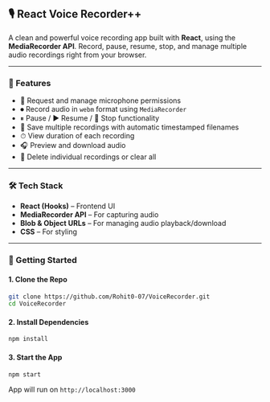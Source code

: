 
## 🎙️ React Voice Recorder++

A clean and powerful voice recording app built with **React**, using the **MediaRecorder API**. Record, pause, resume, stop, and manage multiple audio recordings right from your browser.

---

### 📸 Features

- 🎤 Request and manage microphone permissions
- ⏺ Record audio in `webm` format using `MediaRecorder`
- ⏸ Pause / ▶️ Resume / 🛑 Stop functionality
- 📂 Save multiple recordings with automatic timestamped filenames
- ⏱ View duration of each recording
- 🎧 Preview and download audio
- 🧹 Delete individual recordings or clear all

---

### 🛠️ Tech Stack

- **React (Hooks)** – Frontend UI
- **MediaRecorder API** – For capturing audio
- **Blob & Object URLs** – For managing audio playback/download
- **CSS** – For styling

---

### 🚀 Getting Started

#### 1. Clone the Repo
```bash
git clone https://github.com/Rohit0-07/VoiceRecorder.git
cd VoiceRecorder
```

#### 2. Install Dependencies
```bash
npm install
```

#### 3. Start the App
```bash
npm start
```

App will run on `http://localhost:3000`
